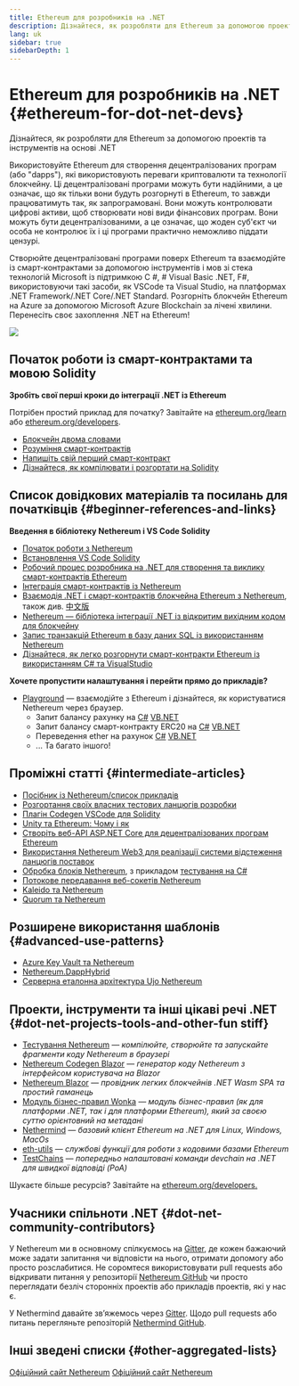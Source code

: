 ```yaml
---
title: Ethereum для розробників на .NET
description: Дізнайтеся, як розробляти для Ethereum за допомогою проектів та інструментів на основі .NET
lang: uk
sidebar: true
sidebarDepth: 1
---
```


# Ethereum для розробників на .NET {#ethereum-for-dot-net-devs}

<div class="featured">Дізнайтеся, як розробляти для Ethereum за допомогою проектів та інструментів на основі .NET</div>

Використовуйте Ethereum для створення децентралізованих програм (або "dapps"), які використовують переваги криптовалюти та технології блокчейну. Ці децентралізовані програми можуть бути надійними, а це означає, що як тільки вони будуть розгорнуті в Ethereum, то завжди працюватимуть так, як запрограмовані. Вони можуть контролювати цифрові активи, щоб створювати нові види фінансових програм. Вони можуть бути децентралізованими, а це означає, що жоден суб'єкт чи особа не контролює їх і ці програми практично неможливо піддати цензурі.

Створюйте децентралізовані програми поверх Ethereum та взаємодійте із смарт-контрактами за допомогою інструментів і мов зі стека технологій Microsoft із підтримкою C #, # Visual Basic .NET, F#, використовуючи такі засоби, як VSCode та Visual Studio, на платформах .NET Framework/.NET Core/.NET Standard. Розгорніть блокчейн Ethereum на Azure за допомогою Microsoft Azure Blockchain за лічені хвилини. Перенесіть своє захоплення .NET на Ethereum!

<img src="https://raw.githubusercontent.com/Nethereum/Nethereum/master/logos/logo192x192t.png" />

## Початок роботи із смарт-контрактами та мовою Solidity

**Зробіть свої перші кроки до інтеграції .NET із Ethereum**

Потрібен простий приклад для початку? Завітайте на [ethereum.org/learn](/uk/learn/) або [ethereum.org/developers](/uk/developers/).

- [Блокчейн двома словами](https://kauri.io/article/d55684513211466da7f8cc03987607d5/blockchain-explained)
- [Розуміння смарт-контрактів](https://kauri.io/article/e4f66c6079e74a4a9b532148d3158188/ethereum-101-part-5-the-smart-contract)
- [Напишіть свій перший смарт-контракт](https://kauri.io/article/124b7db1d0cf4f47b414f8b13c9d66e2/remix-ide-your-first-smart-contract)
- [Дізнайтеся, як компілювати і розгортати на Solidity](https://kauri.io/article/973c5f54c4434bb1b0160cff8c695369/understanding-smart-contract-compilation-and-deployment)

## Список довідкових матеріалів та посилань для початківців {#beginner-references-and-links}

**Введення в бібліотеку Nethereum і VS Code Solidity**

- [Початок роботи з Nethereum](https://docs.nethereum.com/en/latest/getting-started/)
- [Встановлення VS Code Solidity](https://marketplace.visualstudio.com/items?itemName=JuanBlanco.solidity)
- [Робочий процес розробника на .NET для створення та виклику смарт-контрактів Ethereum](https://medium.com/coinmonks/a-net-developers-workflow-for-creating-and-calling-ethereum-smart-contracts-44714f191db2)
- [Інтеграція смарт-контрактів із Nethereum](https://kauri.io/#collections/getting%20started/smart-contracts-integration-with-nethereum/#smart-contracts-integration-with-nethereum)
- [Взаємодія .NET і смарт-контрактів блокчейна Ethereum з Nethereum](https://medium.com/my-blockchain-development-daily-journey/interfacing-net-and-ethereum-blockchain-smart-contracts-with-nethereum-2fa3729ac933), також див. [中文版](https://medium.com/my-blockchain-development-daily-journey/%E4%BD%BF%E7%94%A8nethereum%E9%80%A3%E6%8E%A5-net%E5%92%8C%E4%BB%A5%E5%A4%AA%E7%B6%B2%E5%8D%80%E5%A1%8A%E9%8F%88%E6%99%BA%E8%83%BD%E5%90%88%E7%B4%84-4a96d35ad1e1)
- [Nethereum — бібліотека інтеграції .NET із відкритим вихідним кодом для блокчейну](https://kauri.io/#collections/a%20hackathon%20survival%20guide/nethereum-an-open-source-.net-integration-library/)
- [Запис транзакцій Ethereum в базу даних SQL із використанням Nethereum](https://medium.com/coinmonks/writing-ethereum-transactions-to-sql-database-using-nethereum-fd94e0e4fa36)
- [Дізнайтеся, як легко розгорнути смарт-контракти Ethereum із використанням C# та VisualStudio](https://koukia.ca/deploy-ethereum-smart-contracts-using-c-and-visualstudio-5be188ae928c)

**Хочете пропустити налаштування і перейти прямо до прикладів?**

- [Playground](http://playground.nethereum.com/) — взаємодійте з Ethereum і дізнайтеся, як користуватися Nethereum через браузер.
  - Запит балансу рахунку на [C#](http://playground.nethereum.com/csharp/id/1001) [VB.NET](http://playground.nethereum.com/vb/id/2001)
  - Запит балансу смарт-контракту ERC20 на [C#](http://playground.nethereum.com/csharp/id/1005) [VB.NET](http://playground.nethereum.com/vb/id/2004)
  - Переведення ether на рахунок [C#](http://playground.nethereum.com/csharp/id/1003) [VB.NET](http://playground.nethereum.com/vb/id/2003)
  - ... Та багато іншого!

## Проміжні статті {#intermediate-articles}

- [Посібник із Nethereum/список прикладів](http://docs.nethereum.com/en/latest/Nethereum.Workbooks/docs/)
- [Розгортання своїх власних тестових ланцюгів розробки](https://github.com/Nethereum/Testchains)
- [Плагін Codegen VSCode для Solidity](https://docs.nethereum.com/en/latest/nethereum-codegen-vscodesolidity/)
- [Unity та Ethereum: Чому і як](https://www.raywenderlich.com/5509-unity-and-ethereum-why-and-how)
- [Створіть веб-API ASP.NET Core для децентралізованих програм Ethereum](https://tech-mint.com/create-asp-net-core-web-api-for-ethereum-dapps/)
- [Використання Nethereum Web3 для реалізації системи відстеження ланцюгів поставок](http://blog.pomiager.com/post/using-nethereum-web3-to-implement-a-supply-chain-traking-system4)
- [Обробка блоків Nethereum](https://nethereum.readthedocs.io/en/latest/nethereum-block-processing-detail/), з прикладом [тестування на C#](http://playground.nethereum.com/csharp/id/1025)
- [Потокове передавання веб-сокетів Nethereum](https://nethereum.readthedocs.io/en/latest/nethereum-subscriptions-streaming/)
- [Kaleido та Nethereum](https://kaleido.io/kaleido-and-nethereum/)
- [Quorum та Nethereum](https://github.com/Nethereum/Nethereum/blob/master/src/Nethereum.Quorum/README.md)

## Розширене використання шаблонів {#advanced-use-patterns}

- [Azure Key Vault та Nethereum](https://github.com/Azure-Samples/bc-community-samples/tree/master/akv-nethereum)
- [Nethereum.DappHybrid](https://github.com/Nethereum/Nethereum.DappHybrid)
- [Серверна еталонна архітектура Ujo Nethereum](https://docs.nethereum.com/en/latest/nethereum-ujo-backend-sample/)

## Проекти, інструменти та інші цікаві речі .NET {#dot-net-projects-tools-and-other-fun stiff}

- [Тестування Nethereum](http://playground.nethereum.com/) — _компілюйте, створюйте та запускайте фрагменти коду Nethereum в браузері_
- [Nethereum Codegen Blazor](https://github.com/Nethereum/Nethereum.CodeGen.Blazor) — _генератор коду Nethereum з інтерфейсом користувача на Blazor_
- [Nethereum Blazor](https://github.com/Nethereum/NethereumBlazor) — _провідник легких блокчейнів .NET Wasm SPA та простий гаманець_
- [Модуль бізнес-правил Wonka](https://docs.nethereum.com/en/latest/wonka/) — _модуль бізнес-правил (як для платформи .NET, так і для платформи Ethereum), який за своєю суттю орієнтовний на метадані_
- [Nethermind](https://github.com/NethermindEth/nethermind) — _базовий клієнт Ethereum на .NET для Linux, Windows, MacOs_
- [eth-utils](https://github.com/ethereum/eth-utils/) — _службові функції для роботи з кодовими базами Ethereum_
- [TestChains](https://github.com/Nethereum/TestChains) — _попередньо налаштовані команди devchain на .NET для швидкої відповіді (PoA)_

Шукаєте більше ресурсів? Завітайте на [ethereum.org/developers.](/uk/developers/)

## Учасники спільноти .NET {#dot-net-community-contributors}

У Nethereum ми в основному спілкуємось на [Gitter](https://gitter.im/Nethereum/Nethereum), де кожен бажаючий може задати запитання чи відповісти на нього, отримати допомогу або просто розслабитися. Не соромтеся використовувати pull requests або відкривати питання у репозиторії [Nethereum GitHub](https://github.com/Nethereum) чи просто переглядати безліч сторонніх проектів або прикладів проектів, які у нас є.

У Nethermind давайте зв’яжемось через [Gitter](https://gitter.im/nethermindeth/nethermind). Щодо pull requests або питань перегляньте репозіторій [Nethermind GitHub](https://github.com/NethermindEth/nethermind).

## Інші зведені списки {#other-aggregated-lists}

[Офіційний сайт Nethereum](https://nethereum.com/) [Офіційний сайт Nethereum](https://nethermind.io/)
